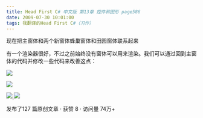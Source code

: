 ```yaml
---
title: Head First C# 中文版 第13章 控件和图形 page586
date: 2009-07-30 10:01:00
tags: 我翻译的Head First C#（习作）
---
```

现在把主窗体和两个新窗体蜂巢窗体和田园窗体联系起来

  

有一个渲染器很好，不过之前始终没有窗体可以用来渲染。我们可以通过回到主窗体的代码并修改一些代码来改善这点：

  

![](https://p-blog.csdn.net/images/p_blog_csdn_net/cuipengfei1/EntryImages/20090730/2009-07-30_09-38-26.jpg)

![](https://p-blog.csdn.net/images/p_blog_csdn_net/cuipengfei1/EntryImages/20090730/2009-07-30_09-38-42.jpg)



[ ![](https://profile.csdnimg.cn/5/2/5/3_cuipengfei1)
![](https://g.csdnimg.cn/static/user-reg-year/1x/11.png)
](https://blog.csdn.net/cuipengfei1)



发布了127 篇原创文章  ·  获赞 8  ·  访问量 74万+

